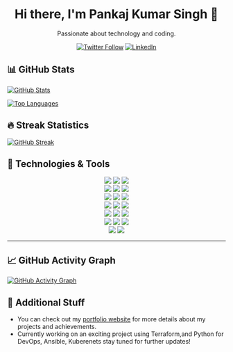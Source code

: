 <h1 align="center">Hi there, I'm Pankaj Kumar Singh 👋 </h1>
<p align="center">Passionate about technology and coding.</p>

<p align="center">
  <a href="https://twitter.com/pkstiyara"><img src="https://img.shields.io/twitter/follow/pkstiyara?style=social" alt="Twitter Follow"></a>
  <a href="https://www.linkedin.com/in/pkstiyara/"><img src="https://img.shields.io/badge/LinkedIn-Connect-blue" alt="LinkedIn"></a>
</p>

## 📊 GitHub Stats

[![GitHub Stats](https://github-readme-stats.vercel.app/api?username=pkstiyara&count_private=true&show_icons=true&theme=radical)](https://github.com/pkstiyara/github-readme-stats)

[![Top Languages](https://github-readme-stats.vercel.app/api/top-langs/?username=pkstiyara&layout=compact&theme=radical)](https://github.com/pkstiyara/github-readme-stats)

## 🔥 Streak Statistics

[![GitHub Streak](https://github-readme-streak-stats.herokuapp.com/?user=pkstiyara&theme=radical)](https://github.com/DenverCoder1/github-readme-streak-stats)

## 🔧 Technologies & Tools

<p align="center">
  <img src="https://img.shields.io/badge/Code-Python-informational?style=flat&logo=python&logoColor=white&color=4AB197">
  <img src="https://img.shields.io/badge/Code-JavaScript-informational?style=flat&logo=javascript&logoColor=white&color=F7DF1E">
  <img src="https://img.shields.io/badge/Framework-React-informational?style=flat&logo=react&logoColor=white&color=61DAFB">
  <br>
  <img src="https://img.shields.io/badge/Tools-Git-informational?style=flat&logo=git&logoColor=white&color=F05032">
  <img src="https://img.shields.io/badge/Editor-VSCode-informational?style=flat&logo=visual-studio-code&logoColor=white&color=007ACC">
  <img src="https://img.shields.io/badge/Tools-Terraform-informational?style=flat&logo=terraform&logoColor=white&color=5C4EE3">
  <br>
  <img src="https://img.shields.io/badge/Tools-Ansible-informational?style=flat&logo=ansible&logoColor=white&color=EE0000">
  <img src="https://img.shields.io/badge/Tools-Jenkins-informational?style=flat&logo=jenkins&logoColor=white&color=D24939">
  <img src="https://img.shields.io/badge/Cloud-Azure-informational?style=flat&logo=microsoft-azure&logoColor=white&color=0089D6">
  <br>
  <img src="https://img.shields.io/badge/Cloud-AWS-informational?style=flat&logo=amazon-aws&logoColor=white&color=232F3E">
  <img src="https://img.shields.io/badge/Tools-Jira-informational?style=flat&logo=jira&logoColor=white&color=0052CC">
  <img src="https://img.shields.io/badge/Tools-Confluence-informational?style=flat&logo=confluence&logoColor=white&color=172B4D">
  <br>
  <img src="https://img.shields.io/badge/Tools-Bitbucket-informational?style=flat&logo=bitbucket&logoColor=white&color=0052CC">
  <img src="https://img.shields.io/badge/Tools-SonarQube-informational?style=flat&logo=sonarqube&logoColor=white&color=4E9BCD">
  <img src="https://img.shields.io/badge/Tools-Trivy-informational?style=flat&logo=trivy&logoColor=white&color=394240">
  <br>
  <img src="https://img.shields.io/badge/Tools-Docker-informational?style=flat&logo=docker&logoColor=white&color=2496ED">
  <img src="https://img.shields.io/badge/CI%2FCD-informational?style=flat&logo=jenkins&logoColor=white&color=D24939">
  <img src="https://img.shields.io/badge/Tools-Kubernetes-informational?style=flat&logo=kubernetes&logoColor=white&color=326CE5">
  <br>
  <img src="https://img.shields.io/badge/Tools-Helm-informational?style=flat&logo=helm&logoColor=white&color=277A9F">
  <img src="https://img.shields.io/badge/OS-Linux-informational?style=flat&logo=linux&logoColor=white&color=FCC624">
</p>

---
## 📈 GitHub Activity Graph

[![GitHub Activity Graph](https://activity-graph.herokuapp.com/graph?username=pkstiyara&bg_color=1F222E&color=F8D866&line=F85D7F&point=FFFFFF&hide_border=true)](https://github.com/ashutosh00710/github-readme-activity-graph)

## 🚀 Additional Stuff

- You can check out my [portfolio website](https://your-portfolio-website-url.com) for more details about my projects and achievements.
- Currently working on an exciting project using Terraform,and Python for DevOps, Ansible, Kuberenets stay tuned for further updates!
